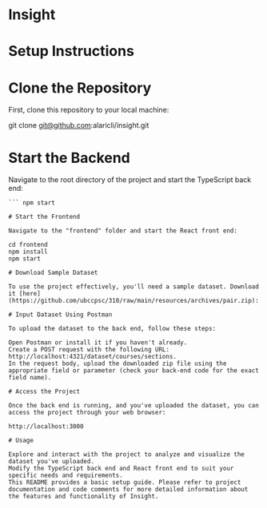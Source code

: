 # Insight

# Setup Instructions

# Clone the Repository

First, clone this repository to your local machine:

git clone git@github.com:alaricli/insight.git

# Start the Backend

Navigate to the root directory of the project and start the TypeScript back end:

``` cd Insight
``` npm start

# Start the Frontend

Navigate to the "frontend" folder and start the React front end:

cd frontend
npm install
npm start

# Download Sample Dataset

To use the project effectively, you'll need a sample dataset. Download it [here](https://github.com/ubccpsc/310/raw/main/resources/archives/pair.zip):

# Input Dataset Using Postman

To upload the dataset to the back end, follow these steps:

Open Postman or install it if you haven't already.
Create a POST request with the following URL: http://localhost:4321/dataset/courses/sections.
In the request body, upload the downloaded zip file using the appropriate field or parameter (check your back-end code for the exact field name).

# Access the Project

Once the back end is running, and you've uploaded the dataset, you can access the project through your web browser:

http://localhost:3000

# Usage

Explore and interact with the project to analyze and visualize the dataset you've uploaded.
Modify the TypeScript back end and React front end to suit your specific needs and requirements.
This README provides a basic setup guide. Please refer to project documentation and code comments for more detailed information about the features and functionality of Insight.

